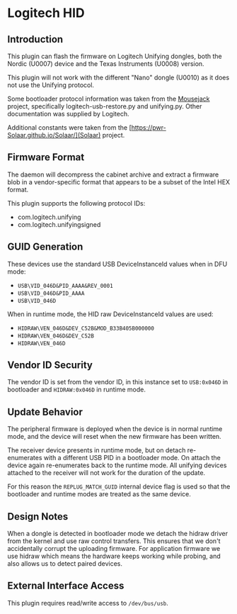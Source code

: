 # Logitech HID

## Introduction

This plugin can flash the firmware on Logitech Unifying dongles, both the
Nordic (U0007) device and the Texas Instruments (U0008) version.

This plugin will not work with the different "Nano" dongle (U0010) as it does
not use the Unifying protocol.

Some bootloader protocol information was taken from the [Mousejack](https://www.mousejack.com/) project,
specifically logitech-usb-restore.py and unifying.py. Other documentation was
supplied by Logitech.

Additional constants were taken from the [https://pwr-Solaar.github.io/Solaar/](Solaar) project.

## Firmware Format

The daemon will decompress the cabinet archive and extract a firmware blob in
a vendor-specific format that appears to be a subset of the Intel HEX format.

This plugin supports the following protocol IDs:

* com.logitech.unifying
* com.logitech.unifyingsigned

## GUID Generation

These devices use the standard USB DeviceInstanceId values when in DFU mode:

* `USB\VID_046D&PID_AAAA&REV_0001`
* `USB\VID_046D&PID_AAAA`
* `USB\VID_046D`

When in runtime mode, the HID raw DeviceInstanceId values are used:

* `HIDRAW\VEN_046D&DEV_C52B&MOD_B33B405B000000`
* `HIDRAW\VEN_046D&DEV_C52B`
* `HIDRAW\VEN_046D`

## Vendor ID Security

The vendor ID is set from the vendor ID, in this instance set to `USB:0x046D`
in bootloader and `HIDRAW:0x046D` in runtime mode.

## Update Behavior

The peripheral firmware is deployed when the device is in normal runtime mode,
and the device will reset when the new firmware has been written.

The receiver device presents in runtime mode, but on detach re-enumerates with a
different USB PID in a bootloader mode. On attach the device again re-enumerates
back to the runtime mode. All unifying devices attached to the receiver will not
work for the duration of the update.

For this reason the `REPLUG_MATCH_GUID` internal device flag is used so that
the bootloader and runtime modes are treated as the same device.

## Design Notes

When a dongle is detected in bootloader mode we detach the hidraw driver from
the kernel and use raw control transfers. This ensures that we don't accidentally
corrupt the uploading firmware. For application firmware we use hidraw which
means the hardware keeps working while probing, and also allows us to detect
paired devices.

## External Interface Access

This plugin requires read/write access to `/dev/bus/usb`.
